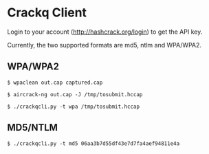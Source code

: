 Crackq Client
=============

Login to your account (http://hashcrack.org/login) to get the API key.

Currently, the two supported formats are md5, ntlm and WPA/WPA2.

WPA/WPA2
--------

`$ wpaclean out.cap captured.cap`

`$ aircrack-ng out.cap -J /tmp/tosubmit.hccap`

`$ ./crackqcli.py -t wpa /tmp/tosubmit.hccap`

MD5/NTLM
--------

`$ ./crackqcli.py -t md5 06aa3b7d55df43e7d7fa4aef94811e4a`
